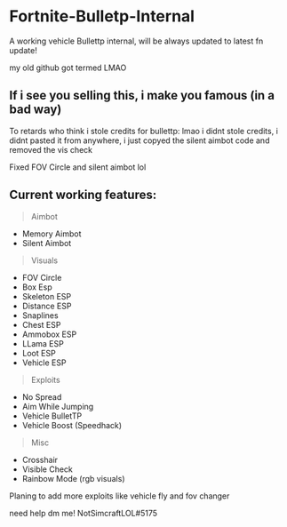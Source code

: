 # Fortnite-Bulletp-Internal
A working vehicle Bullettp internal, will be always updated to latest fn update!

my old github got termed LMAO

## If i see you selling this, i make you famous (in a bad way)

To retards who think i stole credits for bullettp: lmao i didnt stole credits, i didnt pasted it from anywhere, i just copyed the silent aimbot code and removed the vis check

Fixed FOV Circle and silent aimbot lol

## Current working features:

> Aimbot
 - Memory Aimbot
 - Silent Aimbot

> Visuals

 - FOV Circle
 - Box Esp
 - Skeleton ESP
 - Distance ESP
 - Snaplines
 - Chest ESP
 - Ammobox ESP
 - LLama ESP
 - Loot ESP
 - Vehicle ESP

> Exploits

 - No Spread
 - Aim While Jumping
 - Vehicle BulletTP
 - Vehicle Boost (Speedhack)

> Misc

 - Crosshair
 - Visible Check
 - Rainbow Mode (rgb visuals)


Planing to add more exploits like vehicle fly and fov changer

need help dm me! NotSimcraftLOL#5175
